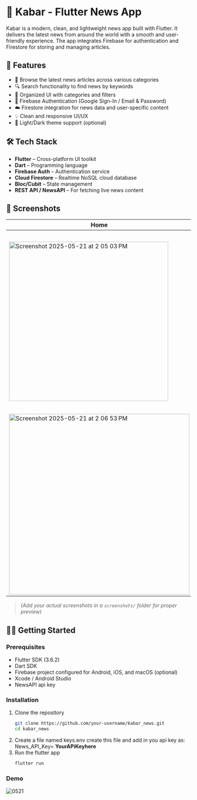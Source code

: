 # 📰 Kabar - Flutter News App

Kabar is a modern, clean, and lightweight news app built with Flutter. It delivers the latest news from around the world with a smooth and user-friendly experience. The app integrates Firebase for authentication and Firestore for storing and managing articles.

## 🚀 Features

- 🧭 Browse the latest news articles across various categories
- 🔍 Search functionality to find news by keywords
- 📂 Organized UI with categories and filters
- 🔐 Firebase Authentication (Google Sign-In / Email & Password)
- ☁️ Firestore integration for news data and user-specific content
- 💡 Clean and responsive UI/UX
- 🌙 Light/Dark theme support (optional)

## 🛠️ Tech Stack

- **Flutter** – Cross-platform UI toolkit
- **Dart** – Programming language
- **Firebase Auth** – Authentication service
- **Cloud Firestore** – Realtime NoSQL cloud database
- **Bloc/Cubit** – State management
- **REST API / NewsAPI** – For fetching live news content

## 📸 Screenshots

| Home | Article | Search |
|------|---------|--------|
| <img width="434" alt="Screenshot 2025-05-21 at 2 05 03 PM" src="https://github.com/user-attachments/assets/aa283e9f-f0af-415f-bda6-a04ec86c1805" />| <img width="492" alt="Screenshot 2025-05-21 at 2 06 11 PM" src="https://github.com/user-attachments/assets/9c8e9064-0ae0-452e-9f18-6d436b638fce" />|
<img width="492" alt="Screenshot 2025-05-21 at 2 06 53 PM" src="https://github.com/user-attachments/assets/817a16a4-49cf-4f83-a8fe-b6e6bd7872d2"/> |

> *(Add your actual screenshots in a `screenshots/` folder for proper preview)*

## 🧑‍💻 Getting Started

### Prerequisites

- Flutter SDK (3.6.2)
- Dart SDK
- Firebase project configured for Android, iOS, and macOS (optional)
- Xcode / Android Studio
- NewsAPI api key

### Installation

1. Clone the repository
   ```bash
   git clone https://github.com/your-username/kabar_news.git
   cd kabar_news
   ```
2. Create a file named keys.env
   create this file and add in you api key as:
   News_API_Key= **YourAPiKeyhere**
3. Run the flutter app
   ```bash
   flutter run
   ```
### Demo
![0521](https://github.com/user-attachments/assets/32cc14f0-2dd3-4546-9964-cee8c5d08d39)

   
